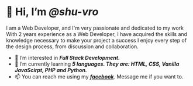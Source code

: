 # 👋 Hi, I’m ***@shu-vro***

I am a Web Developer, and I'm very
passionate and dedicated to my work With 2
years experience as a Web
Developer, I have acquired the skills and
knowledge necessary to make your project a
success I enjoy every step of the design
process, from discussion and collaboration.


- 👀 I’m interested in ***Full Stack Development.***
- 🌱 I’m currently learning ***5 languages. They are: HTML, CSS, Vanilla JavaScirpt, PHP and Python.***
- 📫 You can reach me using my ***[facebook](https://www.facebook.com/shuvra.gupta.16/)***. Message me if you want to.
<!--- - 💞️ I’m looking to collaborate on ... --->

<!---
shu-vro/shu-vro is a ✨ special ✨ repository because its `README.md` (this file) appears on your GitHub profile.
You can click the Preview link to take a look at your changes.
--->
